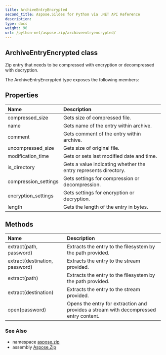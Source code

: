 ```yaml
---
title: ArchiveEntryEncrypted
second_title: Aspose.Sildes for Python via .NET API Reference
description: 
type: docs
weight: 90
url: /python-net/aspose.zip/archiveentryencrypted/
---
```


## ArchiveEntryEncrypted class

Zip entry that needs to be compressed with encryption or decompressed with decryption.

The ArchiveEntryEncrypted type exposes the following members:
## Properties
| Name | Description |
| :- | :- |
|compressed_size|Gets size of compressed file.|
|name|Gets name of the entry within archive.|
|comment|Gets comment of the entry within archive.|
|uncompressed_size|Gets size of original file.|
|modification_time|Gets or sets last modified date and time.|
|is_directory|Gets a value indicating whether the entry represents directory.|
|compression_settings|Gets settings for compression or decompression.|
|encryption_settings|Gets settings for encryption or decryption.|
|length|Gets the length of the entry in bytes.|
## Methods
| Name | Description |
| :- | :- |
|extract(path, password)|Extracts the entry to the filesystem by the path provided.|
|extract(destination, password)|Extracts the entry to the stream provided.|
|extract(path)|Extracts the entry to the filesystem by the path provided.|
|extract(destination)|Extracts the entry to the stream provided.|
|open(password)|Opens the entry for extraction and provides a stream with decompressed entry content.|

### See Also

* namespace [aspose.zip](/zip/python-net/aspose.zip/)
* assembly [Aspose.Zip](/zip/python-net/)

